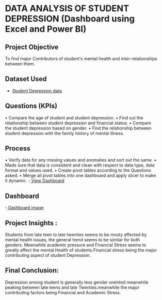 # DATA ANALYSIS OF STUDENT DEPRESSION (Dashboard using Excel and Power BI)
## Project Objective
To find major Contributors of student's mental health and inter-relationships between them.
## Dataset Used
- <a href ="https://github.com/unamy333/Data-Analysis_1/blob/main/Student%20Depression%20Dataset.xlsx">Student Depression data </a>

## Questions (KPIs)
•	Compare the age of student and student depression.
•	Find out the relationship between student depression and financial status.
•	Compare the student depression based on gender.
•	Find the relationship between student depression with the family history of mental illness.

## Process
•	Verify data for any missing values and anomalies and sort out the same.
•	Made sure that data is consistent and clean with respect to data type, data format and values used.
•	Create pivot tables according to the Questions asked.
•	Merge all pivot tables into one dashboard and apply slicer to make it dynamic.
-<a href="https://github.com/unamy333/Data-Analysis_1/blob/main/Dashboard.xlsx"> View Dashboard </a>
## Dashboard
-<a href="https://github.com/unamy333/Data-Analysis_1/blob/main/Screenshot%202024-12-23%20084439.png"> Dashboard image </a>

## Project Insights :
Students from late teen to late twenties seems to be mosty affected by mental health issues, the general trend seems to be similar for both genders. Meanwhile academic pressure and Financial Stress seems to greatly affect the mental Health of students.Financial stress being the major contributing aspect of student Depression.

## Final Conclusion:
Depression among student is generally less gender oreinted meanwhile peaking between late teens and late Twenties.meanwhile the major contributing factors being Financial and Academic Stress.
